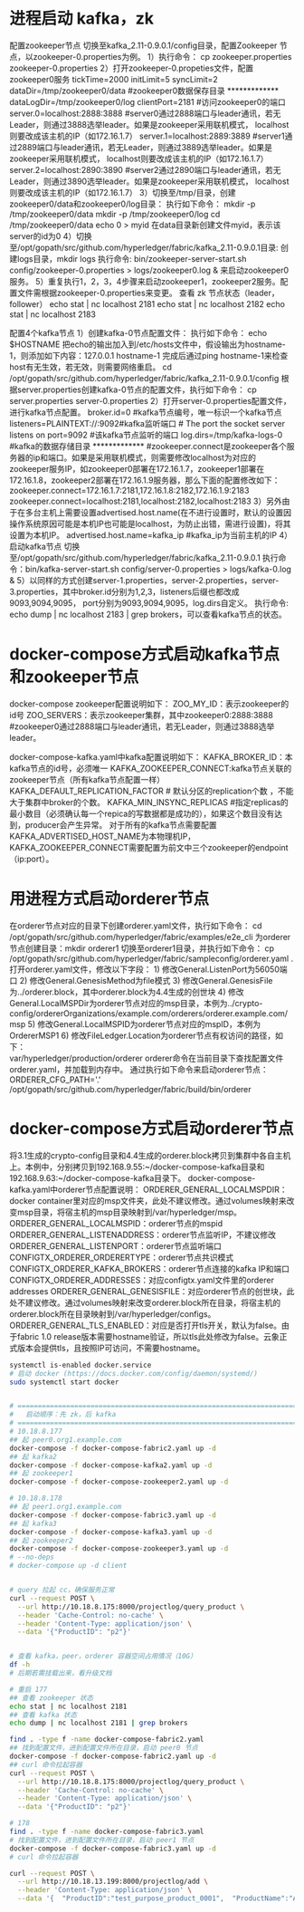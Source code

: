 # 进程启动 kafka，zk
配置zookeeper节点
切换至kafka_2.11-0.9.0.1/config目录，配置Zookeeper 节点，以zookeeper-0.properties为例。
    1）执行命令： cp zookeeper.properties zookeeper-0.properties
    2）打开zookeeper-0.propeties文件，配置zookeeper0服务
    tickTime=2000
    initLimit=5
    syncLimit=2
    dataDir=/tmp/zookeeper0/data #zookeeper0数据保存目录 *************
    dataLogDir=/tmp/zookeeper0/log
    clientPort=2181 #访问zookeeper0的端口 
    server.0=localhost:2888:3888 #server0通过2888端口与leader通讯，若无Leader，则通过3888选举leader。如果是zookeeper采用联机模式， localhost则要改成该主机的IP（如172.16.1.7）
    server.1=localhost:2889:3889 #server1通过2889端口与leader通讯，若无Leader，则通过3889选举leader。如果是zookeeper采用联机模式， localhost则要改成该主机的IP（如172.16.1.7）
    server.2=localhost:2890:3890 #server2通过2890端口与leader通讯，若无Leader，则通过3890选举leader。如果是zookeeper采用联机模式， localhost则要改成该主机的IP（如172.16.1.7）
    3）切换至/tmp/目录，创建zookeeper0/data和zookeeper0/log目录：
    执行如下命令：
    mkdir -p /tmp/zookeeper0/data
    mkdir -p /tmp/zookeeper0/log
    cd /tmp/zookeeper0/data
    echo 0 > myid
    在data目录新创建文件myid，表示该server的id为0
    4）切换至/opt/gopath/src/github.com/hyperledger/fabric/kafka_2.11-0.9.0.1目录:
    创建logs目录，mkdir logs
    执行命令: bin/zookeeper-server-start.sh config/zookeeper-0.properties > logs/zookeeper0.log & 来启动zookeeper0服务。
    5）重复执行1，2，3，4步骤来启动zookeeper1，zookeeper2服务。配置文件需根据zookeeper-0.properties来变更。
查看 zk 节点状态（leader，follower）
    echo stat | nc localhost 2181
    echo stat | nc localhost 2182
    echo stat | nc localhost 2183

配置4个kafka节点
    1）创建kafka-0节点配置文件：
    执行如下命令：
    echo $HOSTNAME
    把echo的输出加入到/etc/hosts文件中，假设输出为hostname-1，则添加如下内容：127.0.0.1 hostname-1
    完成后通过ping hostname-1来检查host有无生效，若无效，则需要网络重启。
    cd /opt/gopath/src/github.com/hyperledger/fabric/kafka_2.11-0.9.0.1/config
    根据server.properties创建kafka-0节点的配置文件，执行如下命令：
    cp server.properties server-0.properties
    2）打开server-0.properties配置文件，进行kafka节点配置。
    broker.id=0 #kafka节点编号，唯一标识一个kafka节点
    listeners=PLAINTEXT://:9092#kafka监听端口
    # The port the socket server listens on
    port=9092 #该kafka节点监听的端口
    log.dirs=/tmp/kafka-logs-0 #kafka的数据存储目录 *************
    #zookeeper.connect是zookeeper各个服务器的ip和端口。如果是采用联机模式，则需要修改localhost为对应的zookeeper服务IP，如zookeeper0部署在172.16.1.7，zookeeper1部署在172.16.1.8，zookeeper2部署在172.16.1.9服务器，那么下面的配置修改如下：            
    zookeeper.connect=172.16.1.7:2181,172.16.1.8:2182,172.16.1.9:2183
    zookeeper.connect=localhost:2181,localhost:2182,localhost:2183
    3）另外由于在多台主机上需要设置advertised.host.name(在不进行设置时，默认的设置因操作系统原因可能是本机IP也可能是localhost，为防止出错，需进行设置)，将其设置为本机IP。
       advertised.host.name=kafka_ip #kafka_ip为当前主机的IP
    4）启动kafka节点
       切换至/opt/gopath/src/github.com/hyperledger/fabric/kafka_2.11-0.9.0.1
       执行命令：bin/kafka-server-start.sh config/server-0.properties > logs/kafka-0.log &
    5）以同样的方式创建server-1.properties，server-2.properties，server-3.properties，其中broker.id分别为1,2,3，listeners后缀也都改成9093,9094,9095， port分别为9093,9094,9095，log.dirs自定义。
执行命令: echo dump | nc localhost 2183 | grep brokers，可以查看kafka节点的状态。
# docker-compose方式启动kafka节点和zookeeper节点
docker-compose zookeeper配置说明如下：
    ZOO_MY_ID：表示zookeeper的id号
    ZOO_SERVERS：表示zookeeper集群，其中zookeeper0:2888:3888 #zookeeper0通过2888端口与leader通讯，若无Leader，则通过3888选举leader。

docker-compose-kafka.yaml中kafka配置说明如下：
    KAFKA_BROKER_ID：本kafka节点的id号，必须唯一
    KAFKA_ZOOKEEPER_CONNECT:kafka节点关联的zookeeper节点（所有kafka节点配置一样）
    KAFKA_DEFAULT_REPLICATION_FACTOR # 默认分区的replication个数 ，不能大于集群中broker的个数。
    KAFKA_MIN_INSYNC_REPLICAS #指定replicas的最小数目（必须确认每一个repica的写数据都是成功的），如果这个数目没有达到，producer会产生异常。
    对于所有的kafka节点需要配置KAFKA_ADVERTISED_HOST_NAME为本物理机IP，KAFKA_ZOOKEEPER_CONNECT需要配置为前文中三个zookeeper的endpoint（ip:port）。
# 用进程方式启动orderer节点
在orderer节点对应的目录下创建orderer.yaml文件，执行如下命令：
    cd /opt/gopath/src/github.com/hyperledger/fabric/examples/e2e_cli
为orderer节点创建目录：mkdir orderer1
切换至orderer1目录，并执行如下命令：
    cp /opt/gopath/src/github.com/hyperledger/fabric/sampleconfig/orderer.yaml .
打开orderer.yaml文件，修改以下字段：
    1) 修改General.ListenPort为56050端口
    2) 修改General.GenesisMethod为file模式
    3) 修改General.GenesisFile为../orderer.block，其中orderer.block为4.4生成的创世块
    4) 修改General.LocalMSPDir为orderer节点对应的msp目录，本例为../crypto-config/ordererOrganizations/example.com/orderers/orderer.example.com/msp
    5) 修改General.LocalMSPID为orderer节点对应的mspID，本例为OrdererMSP1
    6) 修改FileLedger.Location为orderer节点有权访问的路径，如下：                       
        var/hyperledger/production/orderer 
orderer命令在当前目录下查找配置文件orderer.yaml，并加载到内存中。
通过执行如下命令来启动orderer节点：
    ORDERER_CFG_PATH='.'  /opt/gopath/src/github.com/hyperledger/fabric/build/bin/orderer
# docker-compose方式启动orderer节点
将3.1生成的crypto-config目录和4.4生成的orderer.block拷贝到集群中各自主机上。本例中，分别拷贝到192.168.9.55:~/docker-compose-kafka目录和192.168.9.63:~/docker-compose-kafka目录下。
docker-compose-kafka.yaml中orderer节点配置说明：
    ORDERER_GENERAL_LOCALMSPDIR：docker container里对应的msp文件夹，此处不建议修改。通过volumes映射来改变msp目录，将宿主机的msp目录映射到/var/hyperledger/msp。
    ORDERER_GENERAL_LOCALMSPID：orderer节点的mspid
    ORDERER_GENERAL_LISTENADDRESS：orderer节点监听IP，不建议修改
    ORDERER_GENERAL_LISTENPORT：orderer节点监听端口
    CONFIGTX_ORDERER_ORDERERTYPE：orderer节点共识模式
    CONFIGTX_ORDERER_KAFKA_BROKERS：orderer节点连接的kafka IP和端口
    CONFIGTX_ORDERER_ADDRESSES：对应configtx.yaml文件里的orderer addresses
    ORDERER_GENERAL_GENESISFILE：对应orderer节点的创世块，此处不建议修改。通过volumes映射来改变orderer.block所在目录，将宿主机的orderer.block所在目录映射到/var/hyperledger/configs。
    ORDERER_GENERAL_TLS_ENABLED：对应是否打开tls开关，默认为false。由于fabric 1.0 release版本需要hostname验证，所以tls此处修改为false。云象正式版本会提供tls，且按照IP可访问，不需要hostname。






```bash
systemctl is-enabled docker.service
# 启动 docker (https://docs.docker.com/config/daemon/systemd/)
sudo systemctl start docker


# ========================================================================
#   启动顺序：先 zk，后 kafka
# ========================================================================
# 10.18.8.177
## 起 peer0.org1.example.com
docker-compose -f docker-compose-fabric2.yaml up -d
## 起 kafka2
docker-compose -f docker-compose-kafka2.yaml up -d
## 起 zookeeper1
docker-compose -f docker-compose-zookeeper2.yaml up -d

# 10.18.8.178
## 起 peer1.org1.example.com
docker-compose -f docker-compose-fabric3.yaml up -d
## 起 kafka3
docker-compose -f docker-compose-kafka3.yaml up -d
## 起 zookeeper2
docker-compose -f docker-compose-zookeeper3.yaml up -d
# --no-deps
# docker-compose up -d client


# query 拉起 cc，确保服务正常
curl --request POST \
  --url http://10.18.8.175:8000/projectlog/query_product \
  --header 'Cache-Control: no-cache' \
  --header 'Content-Type: application/json' \
  --data '{"ProductID": "p2"}'


# 查看 kafka，peer，orderer 容器空间占用情况（10G）
df -h
# 后期若需挂载出来，看升级文档
```

```bash
# 重启 177
## 查看 zookeeper 状态
echo stat | nc localhost 2181
## 查看 kafka 状态
echo dump | nc localhost 2181 | grep brokers

find . -type f -name docker-compose-fabric2.yaml
## 找到配置文件，进到配置文件所在目录，启动 peer0 节点
docker-compose -f docker-compose-fabric2.yaml up -d
## curl 命令拉起容器
curl --request POST \
  --url http://10.18.8.175:8000/projectlog/query_product \
  --header 'Cache-Control: no-cache' \
  --header 'Content-Type: application/json' \
  --data '{"ProductID": "p2"}'

# 178
find . -type f -name docker-compose-fabric3.yaml
# 找到配置文件，进到配置文件所在目录，启动 peer1 节点
docker-compose -f docker-compose-fabric3.yaml up -d
# curl 命令拉起容器

curl --request POST \
  --url http://10.18.13.199:8000/projectlog/add \
  --header 'Content-Type: application/json' \
  --data '{  "ProductID":"test_purpose_product_0001",  "ProductName":"A",  "ProductLog":"产品A",  "PreliminaryOpinion":"同意",  "Step":1,  "Stage":2,  "UpProductID":"zz",    "Operators":[    {      "OperatorID":"1",      "OperatorName":"操作人A",      "OperatorOrg":"组织A",      "OperatorTime":"2018-05-21 00:00:00"    },    {      "OperatorID":"1",      "OperatorName":"操作人A",      "OperatorOrg":"组织A",      "OperatorTime":"2018-05-21 00:00:00"    }  ],    "Assigns":[    {      "NominatorID":"nomi111",      "NominatorName":"指定人A",      "NominatorOrg":"组织A",      "AssignTask":"转办"    },    {      "NominatorID":"nomi2",      "NominatorName":"指定人A",      "NominatorOrg":"组织A",      "AssignTask":"转办"    }  ],  "Subscribers":[	{		"SubscriberID": "1",		"SubscriberName": "2",		"SubscriberOrg": "3",		"PhoneNum": "4",		"WechatID": "5"	}	  ],    "ServerInfo":{    "ServerID":"1",    "ServerName":"服务器A",    "ServerIP":"xxx.xxx.xxx.xxx"  },  "SystemID":"rm-test",  "Secret":1,  "DataMode":"初始化",  "StoreTime":""}'
```